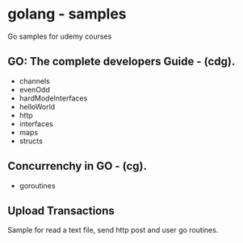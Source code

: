 # golang - samples

Go samples for udemy courses

## GO: The complete developers Guide - (cdg).
- channels
- evenOdd
- hardModeInterfaces
- helloWorld
- http
- interfaces
- maps
- structs

## Concurrenchy in GO - (cg).
- goroutines

## Upload Transactions
Sample for read a text file, send http post and user go routines.
